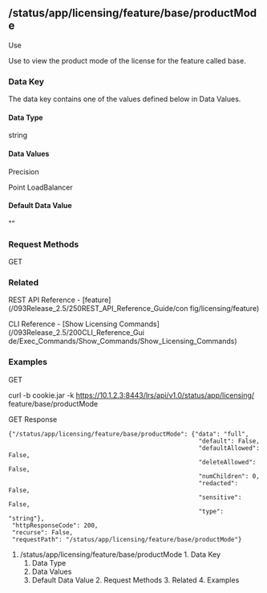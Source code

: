 ## /status/app/licensing/feature/base/productMode

​Use

Use to view the product mode of the license for the feature called base.

### Data Key

The data key contains one of the values defined below in Data Values.

#### Data Type

string

#### Data Values

Precision

Point LoadBalancer

#### Default Data Value

""

### Request Methods

GET

### Related

REST API Reference - [feature](/093Release_2.5/250REST_API_Reference_Guide/con
fig/licensing/feature)

CLI Reference - [Show Licensing Commands](/093Release_2.5/200CLI_Reference_Gui
de/Exec_Commands/Show_Commands/Show_Licensing_Commands)

### Examples

GET

curl -b cookie.jar -k https://10.1.2.3:8443/lrs/api/v1.0/status/app/licensing/
feature/base/productMode

GET Response

    
    
    {"/status/app/licensing/feature/base/productMode": {"data": "full",
                                                         "default": False,
                                                         "defaultAllowed": False,
                                                         "deleteAllowed": False,
                                                         "numChildren": 0,
                                                         "redacted": False,
                                                         "sensitive": False,
                                                         "type": "string"},
     "httpResponseCode": 200,
     "recurse": False,
     "requestPath": "/status/app/licensing/feature/base/productMode"}
    

  1. /status/app/licensing/feature/base/productMode
    1. Data Key
      1. Data Type
      2. Data Values
      3. Default Data Value
    2. Request Methods
    3. Related
    4. Examples

